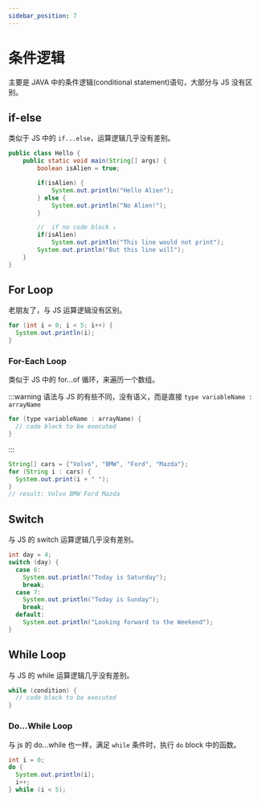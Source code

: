 ```yaml
---
sidebar_position: 7
---
```


# 条件逻辑

主要是 JAVA 中的条件逻辑(conditional statement)语句，大部分与 JS 没有区别。

## if-else

类似于 JS 中的 `if...else`，运算逻辑几乎没有差别。

```Java
public class Hello {
    public static void main(String[] args) {
        boolean isAlien = true;

        if(isAlien) {
            System.out.println("Hello Alien");
        } else {
            System.out.println("No Alien!");
        }

        //  if no code block ↓
        if(isAlien)
            System.out.println("This line would not print");
        System.out.println("But this line will");
    }
}
```

## For Loop

老朋友了，与 JS 运算逻辑没有区别。

```java
for (int i = 0; i < 5; i++) {
  System.out.println(i);
}
```

### For-Each Loop

类似于 JS 中的 for...of 循环，来遍历一个数组。

:::warning
语法与 JS 的有些不同，没有语义，而是直接 `type variableName : arrayName`

```java
for (type variableName : arrayName) {
  // code block to be executed
}
```

:::

```java title="Example"
String[] cars = {"Volvo", "BMW", "Ford", "Mazda"};
for (String i : cars) {
  System.out.print(i + " ");
}
// result: Volvo BMW Ford Mazda
```

## Switch

与 JS 的 switch 运算逻辑几乎没有差别。

```java
int day = 4;
switch (day) {
  case 6:
    System.out.println("Today is Saturday");
    break;
  case 7:
    System.out.println("Today is Sunday");
    break;
  default:
    System.out.println("Looking forward to the Weekend");
}
```

## While Loop

与 JS 的 while 运算逻辑几乎没有差别。

```java
while (condition) {
  // code block to be executed
}
```

### Do...While Loop

与 js 的 do...while 也一样，满足 `while` 条件时，执行 `do` block 中的函数。

```java
int i = 0;
do {
  System.out.println(i);
  i++;
} while (i < 5);
```
